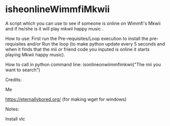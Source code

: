 # isheonlineWimmfiMkwii
A script which you can use to see if someone is online on Wimmfi's Mkwii and if he/she is it will play mkwii happy music .

How to use:
First run the Pre-requisites/Loop execution to install the pre-requisites and/or Run the loop (to make python update every 5 seconds and when it finds that the mii or friend code you inputed is online it starts playing Mkwii happy music).

How to call in python command line:
isonlineonwiimmfimkwii("The mii you want to search")

Credits:

Me

https://eternallybored.org/ (for making wget for windows)


Notes:

Install vlc
